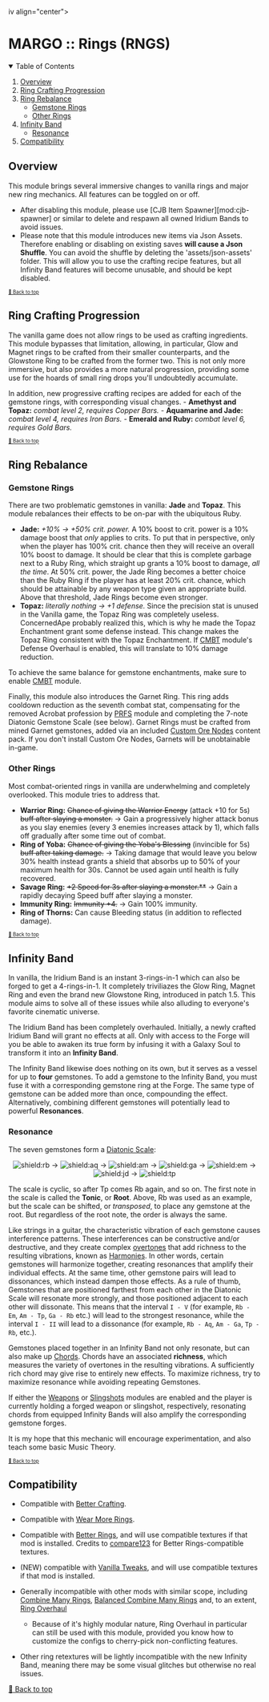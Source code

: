 ﻿iv align="center">

# MARGO :: Rings (RNGS)

</div>

<!-- TABLE OF CONTENTS -->
<details open="open" align="left">
  <summary>Table of Contents</summary>
  <ol>
    <li><a href="#overview">Overview</a></li>
    <li><a href="#ring-crafting-progression">Ring Crafting Progression</a></li>
	<li>
        <a href="#ring-rebalance">Ring Rebalance</a>
        <ul>
            <li><a href="#gemstone-rings">Gemstone Rings</a></li>
            <li><a href="#other-rings">Other Rings</a></li>
        </ul>
    </li>    
    <li>
        <a href="#infinity-band">Infinity Band</a>
        <ul>
            <li><a href="#resonance">Resonance</a></li>
        </ul>
    </li>
    <li><a href="#compatibility">Compatibility</a></li>
  </ol>
</details>

## Overview

This module brings several immersive changes to vanilla rings and major new ring mechanics.
All features can be toggled on or off.

- After disabling this module, please use [CJB Item Spawner][mod:cjb-spawner] or similar to delete and respawn all owned Iridium Bands to avoid issues.
- Please note that this module introduces new items via Json Assets. Therefore enabling or disabling on existing saves **will cause a Json Shuffle**. You can avoid the shuffle by deleting the 'assets/json-assets' folder. This will allow you to use the crafting recipe features, but all Infinity Band features will become unusable, and should be kept disabled.

<sup><sup>[🔼 Back to top](#margo-rings-rngs)</sup></sup>

## Ring Crafting Progression

The vanilla game does not allow rings to be used as crafting ingredients. This module bypasses that limitation, allowing, in particular, Glow and Magnet rings to be crafted from their smaller counterparts, and the Glowstone Ring to be crafted from the former two. This is not only more immersive, but also provides a more natural progression, providing some use for the hoards of small ring drops you'll undoubtedly accumulate.

In addition, new progressive crafting recipes are added for each of the gemstone rings, with corresponding visual changes.
    - **Amethyst and Topaz:** *combat level 2, requires Copper Bars.*
    - **Aquamarine and Jade:** *combat level 4, requires Iron Bars.*
    - **Emerald and Ruby:** *combat level 6, requires Gold Bars.*

 <sup><sup>[🔼 Back to top](#margo-rings-rngs)</sup></sup>

## Ring Rebalance

### Gemstone Rings

There are two problematic gemstones in vanilla: **Jade** and **Topaz**. This module rebalances their effects to be on-par with the ubiquitous Ruby.
- **Jade:** *+10% -> +50% crit. power.* A 10% boost to crit. power is a 10% damage boost that *only* applies to crits. To put that in perspective, only when the player has 100% crit. chance then they will receive an overall 10% boost to damage. It should be clear that this is complete garbage next to a Ruby Ring, which straight up grants a 10% boost to damage, *all the time*. At 50% crit. power, the Jade Ring becomes a better choice than the Ruby Ring if the player has at least 20% crit. chance, which should be attainable by any weapon type given an appropriate build. Above that threshold, Jade Rings become even stronger.
- **Topaz:** *literally nothing -> +1 defense.* Since the precision stat is unused in the Vanilla game, the Topaz Ring was completely useless. ConcernedApe probably realized this, which is why he made the Topaz Enchantment grant some defense instead. This change makes the Topaz Ring consistent with the Topaz Enchantment. If [CMBT](../Combat) module's Defense Overhaul is enabled, this will translate to 10% damage reduction.

To achieve the same balance for gemstone enchantments, make sure to enable [CMBT](../Enchantments) module.

Finally, this module also introduces the Garnet Ring. This ring adds cooldown reduction as the seventh combat stat, compensating for the removed Acrobat profession by [PRFS](../Professions) module and completing the 7-note Diatonic Gemstone Scale (see below). Garnet Rings must be crafted from mined Garnet gemstones, added via an included [Custom Ore Nodes](https://www.nexusmods.com/stardewvalley/mods/5966) content pack. If you don't install Custom Ore Nodes, Garnets will be unobtainable in-game.

### Other Rings

Most combat-oriented rings in vanilla are underwhelming and completely overlooked. This module tries to address that.
- **Warrior Ring:** ~~Chance of giving the Warrior Energy~~ (attack +10 for 5s) ~~buff after slaying a monster.~~ -> Gain a progressively higher attack bonus as you slay enemies (every 3 enemies increases attack by 1), which falls off gradually after some time out of combat.
- **Ring of Yoba:** ~~Chance of giving the Yoba's Blessing~~ (invincible for 5s) ~~buff after taking damage.~~ -> Taking damage that would leave you below 30% health instead grants a shield that absorbs up to 50% of your maximum health for 30s. Cannot be used again until health is fully recovered.
- **Savage Ring:** ~~+2 Speed for 3s after slaying a monster.**~~ -> Gain a rapidly decaying Speed buff after slaying a monster.
- **Immunity Ring:** ~~Immunity +4.~~ -> Gain 100% immunity.
- **Ring of Thorns:** Can cause Bleeding status (in addition to reflected damage).

<sup><sup>[🔼 Back to top](#margo-rings-rngs)</sup></sup>

## Infinity Band

In vanilla, the Iridium Band is an instant 3-rings-in-1 which can also be forged to get a 4-rings-in-1. It completely triviliazes the Glow Ring, Magnet Ring and even the brand new Glowstone Ring, introduced in patch 1.5. This module aims to solve all of these issues while also alluding to everyone's favorite cinematic universe.

The Iridium Band has been completely overhauled. Initially, a newly crafted Iridium Band will grant no effects at all. Only with access to the Forge will you be able to awaken its true form by infusing it with a Galaxy Soul to transform it into an **Infinity Band**.

The Infinity Band likewise does nothing on its own, but it serves as a vessel for up to **four** gemstones. To add a gemstone to the Infinity Band, you must fuse it with a corresponding gemstone ring at the Forge. The same type of gemstone can be added more than once, compounding the effect. Alternatively, combining different gemstones will potentially lead to powerful **Resonances**.

### Resonance

The seven gemstones form a [Diatonic Scale](https://en.wikipedia.org/wiki/Diatonic_scale):

<div align="center">

![shield:rb] -> ![shield:aq] -> ![shield:am] -> ![shield:ga] -> ![shield:em] -> ![shield:jd] -> ![shield:tp]

</div>

The scale is cyclic, so after Tp comes Rb again, and so on. The first note in the scale is called the **Tonic**, or **Root**. Above, Rb was used as an example, but the scale can be shifted, or *transposed*, to place any gemstone at the root. But regardless of the root note, the order is always the same.

Like strings in a guitar, the characteristic vibration of each gemstone causes interference patterns. These interferences can be constructive and/or destructive, and they create complex [overtones](https://en.wikipedia.org/wiki/Overtone) that add richness to the resulting vibrations, known as [Harmonies](https://en.wikipedia.org/wiki/Harmony). In other words, certain gemstones will harmonize together, creating resonances that amplify their individual effects. At the same time, other gemstone pairs will lead to dissonances, which instead dampen those effects. As a rule of thumb, Gemstones that are positioned farthest from each other in the Diatonic Scale will resonate more strongly, and those positioned adjacent to each other will dissonate. This means that the interval `I - V` (for example, `Rb - Em`, `Am - Tp`, `Ga - Rb` etc.) will lead to the strongest resonance, while the interval `I - II` will lead to a dissonance (for example, `Rb - Aq`, `Am - Ga`, `Tp - Rb`, etc.).

Gemstones placed together in an Infinity Band not only resonate, but can also make up [Chords](https://en.wikipedia.org/wiki/Chord_(music)). Chords have an associated **richness**, which measures the variety of overtones in the resulting vibrations. A sufficiently rich chord may give rise to entirely new effects. To maximize richness, try to maximize resonance while avoiding repeating Gemstones. 

If either the [Weapons](../Weapons) or [Slingshots](../Slingshots) modules are enabled and the player is currently holding a forged weapon or slingshot, respectively, resonating chords from equipped Infinity Bands will also amplify the corresponding gemstone forges.

It is my hope that this mechanic will encourage experimentation, and also teach some basic Music Theory.

<sup><sup>[🔼 Back to top](#margo-rings-rngs)</sup></sup>

## Compatibility

- Compatible with [Better Crafting](https://www.nexusmods.com/stardewvalley/mods/11115).
- Compatible with [Wear More Rings](https://www.nexusmods.com/stardewvalley/mods/3214).
- Compatible with [Better Rings](https://www.nexusmods.com/stardewvalley/mods/8642), and will use compatible textures if that mod is installed. Credits to [compare123](https://www.nexusmods.com/stardewvalley/users/13917800) for Better Rings-compatible textures.
- (NEW) compatible with [Vanilla Tweaks](https://www.nexusmods.com/stardewvalley/mods/10852), and will use compatible textures if that mod is installed.

- Generally incompatible with other mods with similar scope, including [Combine Many Rings](https://www.nexusmods.com/stardewvalley/mods/8801), [Balanced Combine Many Rings](https://www.nexusmods.com/stardewvalley/mods/8981) and, to an extent, [Ring Overhaul](https://www.nexusmods.com/stardewvalley/mods/10669)
    - Because of it's highly modular nature, Ring Overhaul in particular can still be used with this module, provided you know how to customize the configs to cherry-pick non-conflicting features.
- Other ring retextures will be lightly incompatible with the new Infinity Band, meaning there may be some visual glitches but otherwise no real issues.

[shield:rb]: https://img.shields.io/badge/Ruby%20(Rb)-e13939?style=flat
[shield:aq]: https://img.shields.io/badge/Aquamarine%20(Aq)-2390aa?style=flat
[shield:am]: https://img.shields.io/badge/Amethyst%20(Am)-6f3cc4?style=flat
[shield:ga]: https://img.shields.io/badge/Garnet%20(Ga)-981d2d?style=flat
[shield:em]: https://img.shields.io/badge/Emerald%20(Em)-048036?style=flat
[shield:jd]: https://img.shields.io/badge/Jade%20(Jd)-759663?style=flat
[shield:tp]: https://img.shields.io/badge/Topaz%20(Tp)-dc8f08?style=flat

[🔼 Back to top](#margo-rings-rngs)
